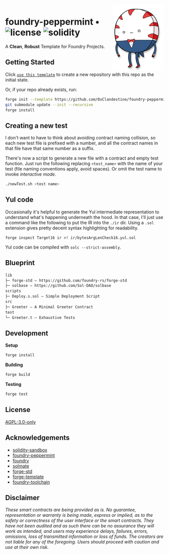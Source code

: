 <img align="right" top="100" src="./asset.png">

# foundry-peppermint • ![license](https://img.shields.io/github/license/0xClandestine/foundry-peppermint?label=license) ![solidity](https://img.shields.io/badge/solidity-^0.8.13-lightgrey)

A **Clean**, **Robust** Template for Foundry Projects.

## Getting Started

Click [`use this template`](https://github.com/0xClandestine/foundry-peppermint/generate) to create a new repository with this repo as the initial state.

Or, if your repo already exists, run:
```sh
forge init --template https://github.com/0xClandestine/foundry-peppermint
git submodule update --init --recursive
forge install
```

## Creating a new test

I don't want to have to think about avoiding contract naming collision, so each new test file
is prefixed with a number, and all the contract names in that file have that same number as a suffix.

There's now a script to generate a new file with a contract and empty test function. Just run the following replacing `<test_name>` with the name of your test (file naming conventions apply, avoid spaces).  Or omit the test name to invoke _interactive mode_.

```sh
./newTest.sh <test name>
```

## Yul code

Occasionally it's helpful to generate the Yul intermediate representation to understand what's
happening underneath the hood. In that case, I'll just use a command like the following to
put the IR into the `./ir` dir. Using a `.sol` extension gives pretty decent syntax highlighting
for readability.

```
forge inspect Target16 ir >! ir/bytesArgLenCheck16.yul.sol
```

Yul code can be compiled with `solc --strict-assembly`.

## Blueprint

```ml
lib
├─ forge-std — https://github.com/foundry-rs/forge-std
├─ solbase — https://github.com/Sol-DAO/solbase
scripts
├─ Deploy.s.sol — Simple Deployment Script
src
├─ Greeter — A Minimal Greeter Contract
test
└─ Greeter.t — Exhaustive Tests
```


## Development

**Setup**
```bash
forge install
```

**Building**
```bash
forge build
```

**Testing**
```bash
forge test
```

## License

[AGPL-3.0-only](https://github.com/0xClandestine/foundry-peppermint/blob/master/LICENSE)


## Acknowledgements

- [solidity-sandbox](https://github.com/maurelian/solidity-sandbox)
- [foundry-peppermint](https://github.com/0xClandestine/foundry-peppermint)
- [foundry](https://github.com/foundry-rs/foundry)
- [solmate](https://github.com/Rari-Capital/solmate)
- [forge-std](https://github.com/brockelmore/forge-std)
- [forge-template](https://github.com/foundry-rs/forge-template)
- [foundry-toolchain](https://github.com/foundry-rs/foundry-toolchain)


## Disclaimer

_These smart contracts are being provided as is. No guarantee, representation or warranty is being made, express or implied, as to the safety or correctness of the user interface or the smart contracts. They have not been audited and as such there can be no assurance they will work as intended, and users may experience delays, failures, errors, omissions, loss of transmitted information or loss of funds. The creators are not liable for any of the foregoing. Users should proceed with caution and use at their own risk._